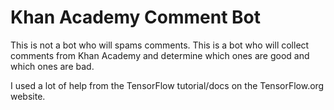 # Khan Academy Comment Bot

This is not a bot who will spams comments. This is a bot who will collect comments from Khan Academy and determine which ones are good and which ones are bad.

I used a lot of help from the TensorFlow tutorial/docs on the TensorFlow.org website.
